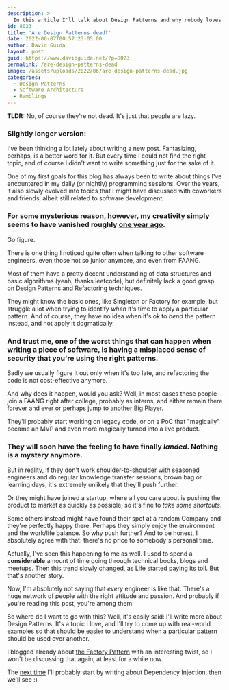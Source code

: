 ```yaml
---
description: >
  In this article I'll talk about Design Patterns and why nobody loves them anymore.
id: 8023
title: 'Are Design Patterns dead?'
date: 2022-06-07T00:57:23-05:00
author: David Guida
layout: post
guid: https://www.davidguida.net/?p=8023
permalink: /are-design-patterns-dead
image: /assets/uploads/2022/06/are-design-patterns-dead.jpg
categories:  
  - Design Patterns
  - Software Architecture
  - Ramblings
---
```


**TLDR:** No, of course they're not dead. It's just that people are lazy.

### Slightly longer version:

I've been thinking a lot lately about writing a new post. Fantasizing, perhaps, is a better word for it. But every time I could not find the right topic, and of course I didn't want to write something just for the sake of it.

One of my first goals for this blog has always been to write about things I've encountered in my daily (or nightly) programming sessions. Over the years, it also slowly evolved into topics that I might have discussed with coworkers and friends, albeit still related to software development.

### For some mysterious reason, however, my creativity simply seems to have vanished roughly <a href='https://www.linkedin.com/feed/update/urn:li:activity:6814733419621187584/' target='_blank'>one year ago</a>. 
Go figure.

There is one thing I noticed quite often when talking to other software engineers, even those not so junior anymore, and even from FAANG.

Most of them have a pretty decent understanding of data structures and basic algorithms (yeah, thanks leetcode), but definitely lack a good grasp on Design Patterns and Refactoring techniques.

They might know the basic ones, like Singleton or Factory for example, but struggle a lot when trying to identify *when* it's time to apply a particular pattern. And of course, they have no idea when it's ok to *bend* the pattern instead, and not apply it dogmatically.

### And trust me, one of the worst things that can happen when writing a piece of software, is having a misplaced sense of security that you're using the right patterns. 

Sadly we usually figure it out only when it's too late, and refactoring the code is not cost-effective anymore.

And why does it happen, would you ask? Well, in most cases these people join a FAANG right after college, probably as interns, and either remain there forever and ever or perhaps jump to another Big Player. 

They'll probably start working on legacy code, or on a PoC that "magically" became an MVP and even more magically turned into a live product.

### They will soon have the feeling to have finally *landed*. Nothing is a mystery anymore.

But in reality, if they don't work shoulder-to-shoulder with seasoned engineers and do regular knowledge transfer sessions, brown bag or learning days, it's extremely unlikely that they'll push further.

Or they might have joined a startup, where all you care about is pushing the product to market as quickly as possible, so it's fine to *take some shortcuts*.

Some others instead might have found their spot at a random Company and they're perfectly happy there. Perhaps they simply enjoy the environment and the work/life balance. So why push further? And to be honest, I absolutely agree with that: there's no price to somebody's personal time.

Actually, I've seen this happening to me as well. I used to spend a **considerable** amount of time going through technical books, blogs and meetups. Then 
this trend slowly changed, as Life started paying its toll. But that's another story.

Now, I'm absolutely not saying that *every* engineer is like that. There's a huge network of people with the right attitude and passion. And probably if you're reading this post, you're among them.

So where do I want to go with this? Well, it's easily said: I'll write more about Design Patterns. It's a topic I love, and I'll try to come up with real-world examples so that should be easier to understand when a particular pattern should be used over another.

I blogged already about <a href='/di-friendly-factory-pattern/' target='_blank'>the Factory Pattern</a> with an interesting twist, so I won't be discussing that again, at least for a while now.

The <a href='/is-dependency-injection-dead-part-1' target='_blank'>next time</a> I'll probably start by writing about Dependency Injection, then we'll see :)